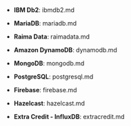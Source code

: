 * **IBM Db2**: ibmdb2.md
* **MariaDB**: mariadb.md
* **Raima Data**: raimadata.md
* **Amazon DynamoDB**: dynamodb.md
* **MongoDB**: mongodb.md
* **PostgreSQL**: postgresql.md
* **Firebase**: firebase.md
* **Hazelcast**: hazelcast.md

* **Extra Credit - InfluxDB**: extracredit.md